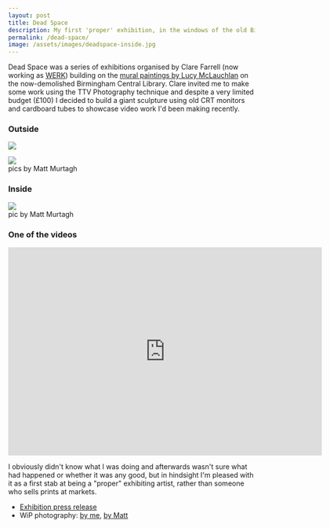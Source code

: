 ```yaml
---
layout: post
title: Dead Space
description: My first 'proper' exhibition, in the windows of the old Birmingham Central Library.
permalink: /dead-space/
image: /assets/images/deadspace-inside.jpg
---
```


Dead Space was a series of exhibitions organised by Clare Farrell (now working as [WERK](http://www.werk.org.uk)) building on the [mural paintings by Lucy McLauchlan](http://lucy.beat13.co.uk/outside/udhutxk86mifo5fy4eeglk0lrb0uw1) on the now-demolished Birmingham Central Library.  Clare invited me to make some work using the TTV Photography technique and despite a very limited budget (£100) I decided to build a giant sculpture using old CRT monitors and cardboard tubes to showcase video work I'd been making recently. 

### Outside

![](http://art.peteashton.com/assets/images/deadspace-outside.jpg)
  
![](http://art.peteashton.com/assets/images/deadspace-outside-2.jpg)  
pics by Matt Murtagh

### Inside

![](http://art.peteashton.com/assets/images/deadspace-inside.jpg)  
pic by Matt Murtagh

### One of the videos

<iframe src="https://player.vimeo.com/video/23692032" width="640" height="424" frameborder="0" allow="autoplay; fullscreen" allowfullscreen></iframe>

I obviously didn't know what I was doing and afterwards wasn't sure what had happened or whether it was any good, but in hindsight I'm pleased with it as a first stab at being a "proper" exhibiting artist, rather than someone who sells prints at markets. 

- [Exhibition press release](https://www.dropbox.com/s/ae2f409gfrnebus/Pete%20edit%20Untitled_LibraryExhibitions.doc?dl=0)
- WiP photography: [by me](https://www.flickr.com/photos/peteashton/albums/72157626551649992), [by Matt](https://www.dropbox.com/sh/7pftcfiic166mvm/AAC3SJDwT0g2jKHDPTn5rtGIa?dl=0)
